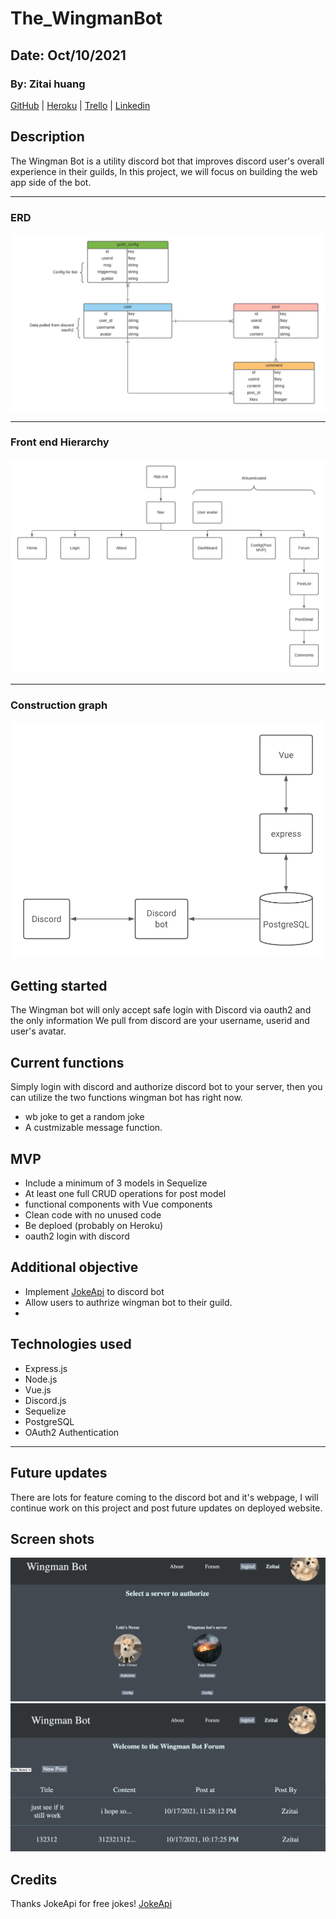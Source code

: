 # The_WingmanBot

## Date: Oct/10/2021

### By: Zitai huang

[GitHub](https://github.com/Zitai01/The_WingmanBot) |
[Heroku]() |
[Trello](https://trello.com/b/RYA9hRSp/wingmanbot) |
[Linkedin](https://www.linkedin.com/in/zitai-huang/)

## **Description**
The Wingman Bot is a utility discord bot that improves discord user's overall experience in their guilds, In this project, we will focus on building the web app side of the bot.
***
### ERD
![ERD](imgs/Wingmanbot_erd.png)
***
### Front end Hierarchy
![ERD](imgs/The_Wingman%20frontend.png)
***

### Construction graph
![ERD](imgs/Wingman%20Bot%20construction.png)
## Getting started
The Wingman bot will only accept safe login with Discord via oauth2 and the only information We pull from discord are your username, userid and user's avatar.


## Current functions
Simply login with discord and authorize discord bot to your server, then you can utilize the two functions wingman bot has right now.

* wb joke to get a random joke
* A custmizable message function.

## MVP
* Include a minimum of 3 models in Sequelize
* At least one full CRUD operations for post model
* functional components with Vue components
* Clean code with no unused code
* Be deploed (probably on Heroku) 
* oauth2 login with discord
## Additional objective
* Implement [JokeApi](https://sv443.net/jokeapi/v2/) to discord bot
* Allow users to authrize wingman bot to their guild.
* 
## Technologies used
* Express.js
* Node.js
* Vue.js
* Discord.js
* Sequelize
* PostgreSQL
* OAuth2 Authentication
***
## Future updates
There are lots for feature coming to the discord bot and it's webpage, I will continue work on this project and post future updates on deployed website.

## Screen shots

![](imgs/Screen%20Shot%202021-10-18%20at%209.37.28%20AM.png)
![](imgs/Screen%20Shot%202021-10-18%20at%209.38.19%20AM.png)
## Credits
Thanks JokeApi for free jokes!
[JokeApi](https://sv443.net/jokeapi/v2/)